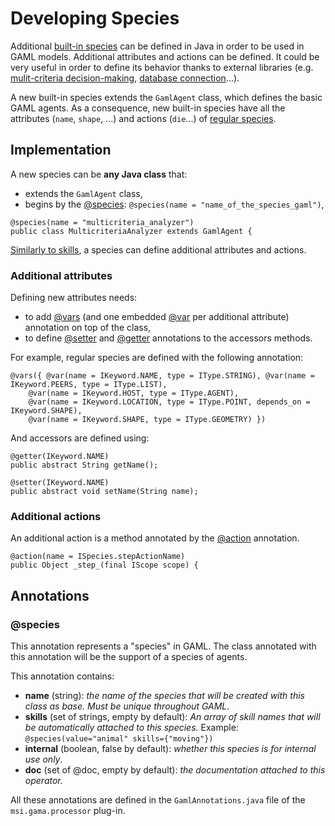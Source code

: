 # Developing Species



Additional [built-in species](https://github.com/gama-platform/gama/wiki/Content\References\GAMLReferences\BuiltInSpecies.md) can be defined in Java in order to be used in GAML models. Additional attributes and actions can be defined. It could be very useful in order to define its behavior thanks to external libraries (e.g. [mulit-criteria decision-making](https://github.com/gama-platform/gama/wiki/Content\References\GAMLReferences\BuiltInSpecies\OtherBuiltInSpecies.md), [database connection](https://github.com/gama-platform/gama/wiki/Content\References\GAMLReferences\BuiltInSpecies\OtherBuiltInSpecies.md)...).

A new built-in species extends the `GamlAgent` class, which defines the basic GAML agents. As a consequence, new built-in species have all the attributes (`name`, `shape`, ...) and actions (`die`...) of [regular species](https://github.com/gama-platform/gama/wiki/Content\References\GAMLReferences\BuiltInSpecies\AgentBuiltInSpecies.md).






## Implementation

A new species can be **any Java class** that:
  * extends the `GamlAgent` class,
  * begins by the [@species](https://github.com/gama-platform/gama/wiki/Content\WikiOnly\DevelopingExtensions\DevelopingIndexAnnotations.md#@species): `@species(name = "name_of_the_species_gaml")`,
```
@species(name = "multicriteria_analyzer")
public class MulticriteriaAnalyzer extends GamlAgent {
```

[Similarly to skills](https://github.com/gama-platform/gama/wiki/Content\WikiOnly\DevelopingExtensions\DevelopingSkills.md), a species can define additional attributes and actions.

### Additional attributes

Defining new attributes needs:
  * to add [@vars](https://github.com/gama-platform/gama/wiki/Content\WikiOnly\DevelopingExtensions\DevelopingIndexAnnotations.md#@vars) (and one embedded [@var](https://github.com/gama-platform/gama/wiki/Content\WikiOnly\DevelopingExtensions\DevelopingIndexAnnotations.md#@var) per additional attribute) annotation on top of the class,
  * to define [@setter](https://github.com/gama-platform/gama/wiki/Content\WikiOnly\DevelopingExtensions\DevelopingIndexAnnotations.md#@setter) and [@getter](https://github.com/gama-platform/gama/wiki/Content\WikiOnly\DevelopingExtensions\DevelopingIndexAnnotations.md#@getter) annotations to the accessors methods.

For example, regular species are defined with the following annotation:
```
@vars({ @var(name = IKeyword.NAME, type = IType.STRING), @var(name = IKeyword.PEERS, type = IType.LIST),
	@var(name = IKeyword.HOST, type = IType.AGENT),
	@var(name = IKeyword.LOCATION, type = IType.POINT, depends_on = IKeyword.SHAPE),
	@var(name = IKeyword.SHAPE, type = IType.GEOMETRY) })
```

And accessors are defined using:
```
@getter(IKeyword.NAME)
public abstract String getName();

@setter(IKeyword.NAME)
public abstract void setName(String name);
```

### Additional actions

An additional action is a method annotated by the [@action](https://github.com/gama-platform/gama/wiki/Content\WikiOnly\DevelopingExtensions\DevelopingIndexAnnotations.md#@action) annotation.
```
@action(name = ISpecies.stepActionName)
public Object _step_(final IScope scope) {
```






## Annotations
### @species
This annotation represents a "species" in GAML. The class annotated with this annotation will be the support of a species of agents.

This annotation contains:
  * **name** (string): _the name of the species that will be created with this class as base. Must be unique throughout GAML_.
  * **skills** (set of strings, empty by default): _An array of skill names that will be automatically attached to this species._ Example: ```
 @species(value="animal" skills={"moving"}) ```
  * **internal** (boolean, false by default): _whether this species is for internal use only_.
  * **doc** (set of @doc, empty by default): _the documentation attached to this operator._

All these annotations are defined in the `GamlAnnotations.java` file of the `msi.gama.processor` plug-in.